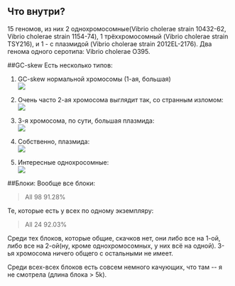 ## Что внутри?
15 геномов, из них 2 однохромосомные(Vibrio cholerae strain 10432-62, Vibrio cholerae strain 1154-74), 1 трёххромосомный (Vibrio cholerae strain TSY216), и 1 - с плазмидой (Vibrio cholerae strain 2012EL-2176). Два генома одного серотипа: Vibrio cholerae O395.  

##GC-skew
Есть несколько типов:  

1. GC-skew нормальной хромосомы (1-ая, большая)  
![](GCskew/TSY216-1.jpg)

2. Очень часто 2-ая хромосома выглядит так, со странным изломом:  
![](GCskew/TSY216-2.jpg)

3. 3-я хромосома, по сути, большая плазмида:  
![](GCskew/TSY216-3.jpg)

4. Собственно, плазмида:  
![](GCskew/2012EL-2176-plasmid.jpg)

5. Интересные однохросомные:  
![](GCskew/1154-74.jpg)

##Блоки:
Вообще все блоки:
> All  98	91.28%

Те, которые есть у всех по одному экземпляру:
> All  24	92.03%

Среди тех блоков, которые общие, скачков нет, они либо все на 1-ой, либо все на 2-ой(ну, кроме однохромосомных, у них всё на одной). 3-ья хромосома ничего общего с остальными не имеет.

Среди всех-всех блоков есть совсем немного качующих, что там -- я не смотрела (длина блока > 5k).

